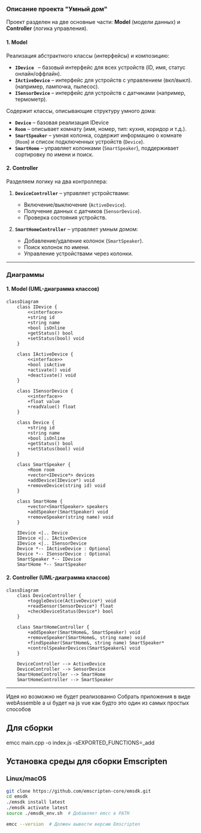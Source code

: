 ### Описание проекта "Умный дом"

Проект разделен на две основные части: **Model** (модели данных) и **Controller** (логика управления).  

#### **1. Model**  

Реализация абстрактного классы (интерфейсы) и композицию:

- **`IDevice `** – базовый интерфейс для всех устройств (ID, имя, статус онлайн/оффлайн).  
- **`IActiveDevice`** – интерфейс для устройств с управлением (вкл/выкл). (например, лампочка, пылесос).  
- **`ISensorDevice`** – интерфейс для устройств с датчиками (например, термометр).  

Содержит классы, описывающие структуру умного дома:  

- **`Device`** – базовая реализация IDevice  
- **`Room`** – описывает комнату (имя, номер, тип: кухня, коридор и т.д.).  
- **`SmartSpeaker`** – умная колонка, содержит информацию о комнате (`Room`) и список подключенных устройств (`Device`).  
- **`SmartHome`** – управляет колонками (`SmartSpeaker`), поддерживает сортировку по имени и поиск.  

#### **2. Controller**  
Разделяем логику на два контроллера:  

1. **`DeviceController`** – управляет устройствами:  
   - Включение/выключение (`ActiveDevice`).  
   - Получение данных с датчиков (`SensorDevice`).  
   - Проверка состояния устройств.  

2. **`SmartHomeController`** – управляет умным домом:  
   - Добавление/удаление колонок (`SmartSpeaker`).  
   - Поиск колонок по имени.  
   - Управление устройствами через колонки.  

---

### **Диаграммы**  

#### **1. Model (UML-диаграмма классов)**  

```mermaid
classDiagram
    class IDevice {
        <<interface>>
        +string id
        +string name
        +bool isOnline
        +getStatus() bool
        +setStatus(bool) void
    }

    class IActiveDevice {
        <<interface>>
        +bool isActive
        +activate() void
        +deactivate() void
    }

    class ISensorDevice {
        <<interface>>
        +float value
        +readValue() float
    }

    class Device {
        +string id
        +string name
        +bool isOnline
        +getStatus() bool
        +setStatus(bool) void
    }

    class SmartSpeaker {
        +Room room
        +vector<IDevice*> devices
        +addDevice(IDevice*) void
        +removeDevice(string id) void
    }

    class SmartHome {
        +vector<SmartSpeaker> speakers
        +addSpeaker(SmartSpeaker) void
        +removeSpeaker(string name) void
    }

    IDevice <|.. Device
    IDevice <|.. IActiveDevice
    IDevice <|.. ISensorDevice
    Device *-- IActiveDevice : Optional
    Device *-- ISensorDevice : Optional
    SmartSpeaker *-- IDevice
    SmartHome *-- SmartSpeaker
```

#### **2. Controller (UML-диаграмма классов)**  

```mermaid
classDiagram
    class DeviceController {
        +toggleDevice(ActiveDevice*) void
        +readSensor(SensorDevice*) float
        +checkDeviceStatus(Device*) bool
    }

    class SmartHomeController {
        +addSpeaker(SmartHome&, SmartSpeaker) void
        +removeSpeaker(SmartHome&, string name) void
        +findSpeaker(SmartHome&, string name) SmartSpeaker*
        +controlSpeakerDevices(SmartSpeaker&) void
    }

    DeviceController --> ActiveDevice
    DeviceController --> SensorDevice
    SmartHomeController --> SmartHome
    SmartHomeController --> SmartSpeaker
```

---

Идея но возможно не будет реализованно 
Собрать приложения в виде webAssemble а ui будет на js vue как будто это один из самых простых способов 

## Для сборки 

emcc main.cpp -o index.js -sEXPORTED_FUNCTIONS=_add 

## Установка среды для сборки **Emscripten**  
### **Linux/macOS**  
```bash
git clone https://github.com/emscripten-core/emsdk.git
cd emsdk
./emsdk install latest
./emsdk activate latest
source ./emsdk_env.sh  # Добавляет emcc в PATH
```

```bash
emcc --version  # Должен вывести версию Emscripten
```




